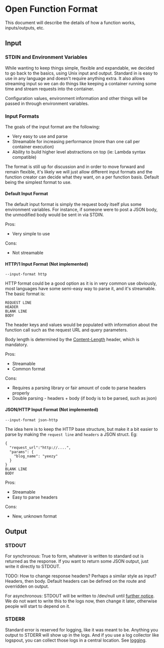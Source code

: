 # Open Function Format

This document will describe the details of how a function works, inputs/outputs, etc.

## Input

### STDIN and Environment Variables

While wanting to keep things simple, flexible and expandable, we decided to go back to the basics, using Unix input and output. Standard in is easy to use in any
language and doesn't require anything extra. It also allows streaming input so we can do things like keeping a container running some time and stream
requests into the container. 

Configuration values, environment information and other things will be passed in through environment variables.

### Input Formats

The goals of the input format are the following:

* Very easy to use and parse
* Streamable for increasing performance (more than one call per container execution)
* Ability to build higher level abstractions on top (ie: Lambda syntax compatible)

The format is still up for discussion and in order to move forward and remain flexible, it's likely we will just allow different input formats and the
function creator can decide what they want, on a per function basis. Default being the simplest format to use.

#### Default Input Format

The default input format is simply the request body itself plus some environment variables. For instance, if someone were to post a JSON body, the unmodified body would 
be sent in via STDIN. 

Pros: 

* Very simple to use

Cons:

* Not streamable

#### HTTP/1 Input Format (Not implemented)

`--input-format http`

HTTP format could be a good option as it is in very common use obviously, most languages have some semi-easy way to parse it, and it's streamable. The basic format
is:

```
REQUEST LINE
HEADER
BLANK LINE
BODY
```

The header keys and values would be populated with information about the function call such as the request URL and query parameters.  

Body length is determined by the [Content-Length](https://tools.ietf.org/html/rfc7230#section-3.3.3) header, which is mandatory.

Pros:

* Streamable
* Common format

Cons:

* Requires a parsing library or fair amount of code to parse headers properly
* Double parsing - headers + body (if body is to be parsed, such as json)

#### JSON/HTTP Input Format (Not implemented)

`--input-format json-http`

The idea here is to keep the HTTP base structure, but make it a bit easier to parse by making the `request line` and `headers` a JSON struct. 
Eg:

```
{
  "request_url":"http://....",
  "params": {
    "blog_name": "yeezy"
  }
}
BLANK LINE
BODY
```

Pros:

* Streamable
* Easy to parse headers

Cons:

* New, unknown format

## Output

### STDOUT

For synchronous: True to form, whatever is written to standard out is returned as the response. If you want to return some JSON output, just write it directly to STDOUT.

TODO: How to change response headers? Perhaps a similar style as input? Headers, then body. Default headers can be defined on the route and overridden on output. 

For asynchronous: STDOUT will be written to /dev/null until [further notice](https://github.com/iron-io/functions/issues/173). We do not want to write this 
to the logs now, then change it later, otherwise people will start to depend on it. 

### STDERR

Standard error is reserved for logging, like it was meant to be. Anything you output to STDERR will show up in the logs. And if you use a log 
collector like logspout, you can collect those logs in a central location. See [logging](logging.md).
